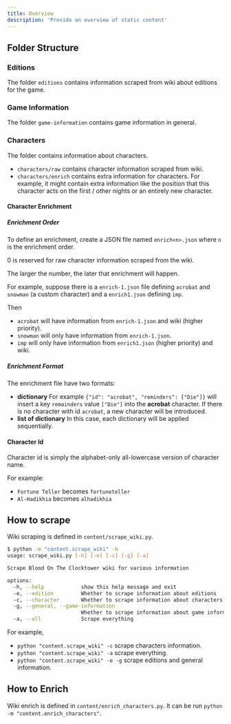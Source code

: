 ```yaml
---
title: Overview
description: 'Provide an overview of static content'
---
```


## Folder Structure

### Editions

The folder `editions` contains information scraped from wiki about editions for the game.

### Game Information

The folder `game-information` contains game information in general.

### Characters

The folder contains information about characters.

- `characters/raw` contains character information scraped from wiki.
- `characters/enrich` contains extra information for characters. For example, it might contain extra information like the position that this character acts on the first / other nights or an entirely new character.

#### Character Enrichment

##### Enrichment Order

To define an enrichment, create a JSON file named `enrich<n>.json` where `n` is the enrichment order.

0 is reserved for raw character information scraped from the wiki.

The larger the number, the later that enrichment will happen.

For example, suppose there is a `enrich-1.json` file defining `acrobat` and `snowman` (a custom character) and a `enrich1.json` defining `imp`.

Then

- `acrobat` will have information from `enrich-1.json` and wiki (higher priority).
- `snowman` will only have information from `enrich-1.json`.
- `imp` will only have information from `enrich1.json` (higher priority) and wiki.

##### Enrichment Format

The enrichment file have two formats:

- **dictionary** For example `{"id": "acrobat", "reminders": ["Die"]}` will insert a key `remainders` value `["Die"]` into the **acrobat** character. If there is no character with id `acrobat`, a new character will be introduced.
- **list of dictionary** In this case, each dictionary will be applied sequentially.

#### Character Id

Character id is simply the alphabet-only all-lowercase version of character name.

For example:

- `Fortune Teller` becomes `fortuneteller`
- `Al-Hadikhia` becomes `alhadikhia`

## How to scrape

Wiki scraping is defined in `content/scrape_wiki.py`.

```bash
$ python -m "content.scrape_wiki" -h
usage: scrape_wiki.py [-h] [-e] [-c] [-g] [-a]

Scrape Blood On The Clocktower wiki for various information

options:
  -h, --help            show this help message and exit
  -e, --edition         Whether to scrape information about editions
  -c, --character       Whether to scrape information about characters
  -g, --general, --game-information
                        Whether to scrape information about game information in general
  -a, --all             Scrape everything
```

For example,

- `python "content.scrape_wiki" -c` scrape characters information.
- `python "content.scrape_wiki" -a` scrape everything.
- `python "content.scrape_wiki" -e -g` scrape editions and general information.

## How to Enrich

Wiki enrich is defined in `content/enrich_characters.py`.
It can be run `python -m "content.enrich_characters"`.
